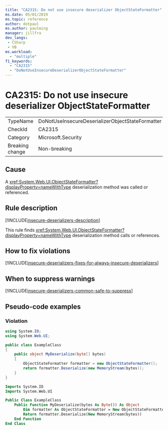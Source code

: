 ```yaml
---
title: "CA2315: Do not use insecure deserializer ObjectStateFormatter"
ms.date: 05/01/2019
ms.topic: reference
author: dotpaul
ms.author: paulming
manager: jillfra
dev_langs:
 - CSharp
 - VB
ms.workload:
  - "multiple"
f1_keywords:
  - "CA2315"
  - "DoNotUseInsecureDeserializerObjectStateFormatter"
---
```

# CA2315: Do not use insecure deserializer ObjectStateFormatter

|||
|-|-|
|TypeName|DoNotUseInsecureDeserializerObjectStateFormatter|
|CheckId|CA2315|
|Category|Microsoft.Security|
|Breaking change|Non-breaking|

## Cause

A <xref:System.Web.UI.ObjectStateFormatter?displayProperty=nameWithType> deserialization method was called or referenced.

## Rule description

[!INCLUDE[insecure-deserializers-description](includes/insecure-deserializers-description-md.md)]

This rule finds <xref:System.Web.UI.ObjectStateFormatter?displayProperty=nameWithType> deserialization method calls or references.

## How to fix violations

[!INCLUDE[insecure-deserializers-fixes-for-always-insecure-deserializers](includes/insecure-deserializers-fixes-for-always-insecure-deserializers-md.md)]

## When to suppress warnings

[!INCLUDE[insecure-deserializers-common-safe-to-suppress](includes/insecure-deserializers-common-safe-to-suppress-md.md)]

## Pseudo-code examples

### Violation

```csharp
using System.IO;
using System.Web.UI;

public class ExampleClass
{
    public object MyDeserialize(byte[] bytes)
    {
        ObjectStateFormatter formatter = new ObjectStateFormatter();
        return formatter.Deserialize(new MemoryStream(bytes));
    }
}
```

```vb
Imports System.IO
Imports System.Web.UI

Public Class ExampleClass
    Public Function MyDeserialize(bytes As Byte()) As Object
        Dim formatter As ObjectStateFormatter = New ObjectStateFormatter()
        Return formatter.Deserialize(New MemoryStream(bytes))
    End Function
End Class
```
